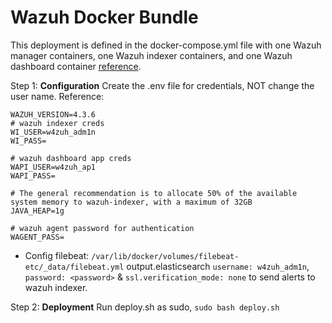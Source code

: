 # Wazuh Docker Bundle
This deployment is defined in the docker-compose.yml file with one Wazuh manager containers, one Wazuh indexer containers, and one Wazuh dashboard container [reference](https://documentation.wazuh.com/current/deployment-options/docker/wazuh-container.html). 

Step 1: **Configuration** Create the .env file for credentials, NOT change the user name. Reference:
```
WAZUH_VERSION=4.3.6
# wazuh indexer creds
WI_USER=w4zuh_adm1n
WI_PASS=

# wazuh dashboard app creds
WAPI_USER=w4zuh_ap1
WAPI_PASS=

# The general recommendation is to allocate 50% of the available system memory to wazuh-indexer, with a maximum of 32GB
JAVA_HEAP=1g

# wazuh agent password for authentication
WAGENT_PASS=
```

- Config filebeat: `/var/lib/docker/volumes/filebeat-etc/_data/filebeat.yml` output.elasticsearch `username: w4zuh_adm1n`, `password: <password>` & `ssl.verification_mode: none` to send alerts to wazuh indexer.

Step 2: **Deployment** Run deploy.sh as sudo, `sudo bash deploy.sh`
